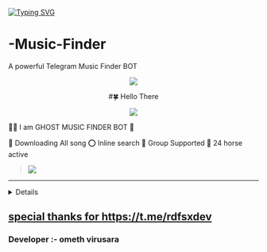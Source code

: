<a href="https://git.io/typing-svg"><img src="https://readme-typing-svg.demolab.com?font=Fira+Code&pause=1000&color=00F73B&background=000000&center=true&vCenter=true&multiline=true&width=435&lines=HYPER+GHOST" alt="Typing SVG" /></a>

# -Music-Finder


A powerful Telegram Music Finder BOT
<p align="center"> <a href="github.com/sanuwaofficial"><img align="center" src="https://telegra.ph/file/0d1004a75dc579463cf17.jpg"/></a>
 <p align="center">
 #🍀 Hello There 
	 
<p align="center"> <a href="github.com/sanuwaofficial"><img align="center" src="HG Data Base/ezgif.com-gif-maker (3).gif"/></a>
 <p align="center">
	 


🙋‍♂️ I am GHOST MUSIC FINDER BOT 🎵

🎵 Downloading All song 
⭕️ Inline search 
🌺 Group Supported
🎯 24 horse active


	
> <a href="http://t.me/Music_Finder_ghost_bot"><img src="https://img.shields.io/badge/START ON TELEGRAM-ff0000?style=for-the-badge&logo=TELEGRAM&logoColor=ff000000&link=http://t.me/Music_Finder_ghost_bot" /><br>

</details>

----


<b><details><summary>Available Features</summary><br>
	
| MESSAGE TYPE|  Availability |
| :------: |  :----------: |
|  • Title of the song or artist    |    I CAN find it    ✅     |
|  • Words from a song    |      I CAN find it    ✅     |
| • A voice message     |     I CAN find it     ✅    |
|  • Video    |      I CAN find it    ✅     |
|    • Audio     |      I CAN find it    ✅     |

> <a href="http://t.me/Music_Finder_ghost_bot"><img src="https://img.shields.io/badge/START ON TELEGRAM-ff0000?style=for-the-badge&logo=TELEGRAM&logoColor=ff000000&link=http://t.me/Music_Finder_ghost_bot" /><br>

	
</details>



special thanks for https://t.me/rdfsxdev
-
  ###  Developer :- ometh virusara
	

